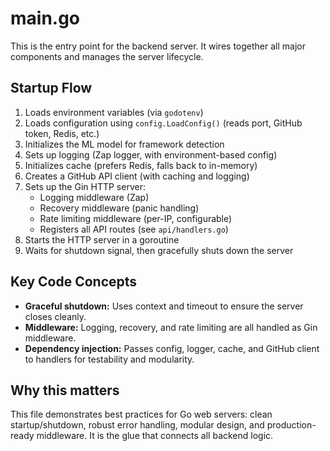 # main.go

This is the entry point for the backend server. It wires together all major components and manages the server lifecycle.

## Startup Flow
1. Loads environment variables (via `godotenv`)
2. Loads configuration using `config.LoadConfig()` (reads port, GitHub token, Redis, etc.)
3. Initializes the ML model for framework detection
4. Sets up logging (Zap logger, with environment-based config)
5. Initializes cache (prefers Redis, falls back to in-memory)
6. Creates a GitHub API client (with caching and logging)
7. Sets up the Gin HTTP server:
	- Logging middleware (Zap)
	- Recovery middleware (panic handling)
	- Rate limiting middleware (per-IP, configurable)
	- Registers all API routes (see `api/handlers.go`)
8. Starts the HTTP server in a goroutine
9. Waits for shutdown signal, then gracefully shuts down the server

## Key Code Concepts
- **Graceful shutdown:** Uses context and timeout to ensure the server closes cleanly.
- **Middleware:** Logging, recovery, and rate limiting are all handled as Gin middleware.
- **Dependency injection:** Passes config, logger, cache, and GitHub client to handlers for testability and modularity.

## Why this matters
This file demonstrates best practices for Go web servers: clean startup/shutdown, robust error handling, modular design, and production-ready middleware. It is the glue that connects all backend logic.
